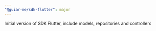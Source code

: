 ```yaml
---
"@guiar-me/sdk-flutter": major
---
```


Initial version of SDK Flutter, include models, repositories and controllers
